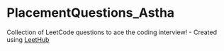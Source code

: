 # PlacementQuestions_Astha
Collection of LeetCode questions to ace the coding interview! - Created using [LeetHub](https://github.com/QasimWani/LeetHub)
